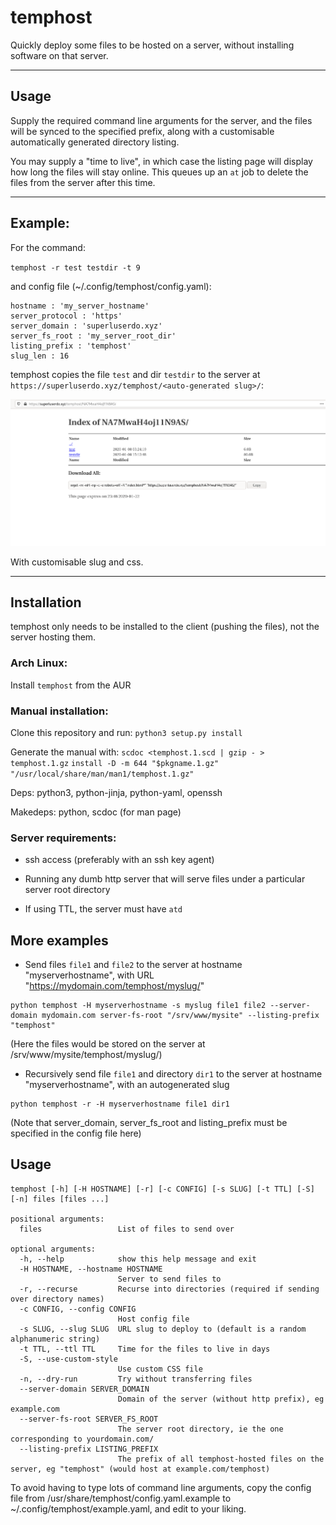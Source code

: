 # temphost

Quickly deploy some files to be hosted on a server, without installing software on that server.

----

## Usage

Supply the required command line arguments for the server, and the files will be synced to the specified prefix, along with a customisable automatically generated directory listing.

You may supply a "time to live", in which case the listing page will display how long the files will stay online. This queues up an `at` job to delete the files from the server after this time.

----

## Example:

For the command:

``temphost -r test testdir -t 9``

and config file (~/.config/temphost/config.yaml):

```
hostname : 'my_server_hostname'
server_protocol : 'https'
server_domain : 'superluserdo.xyz'
server_fs_root : 'my_server_root_dir'
listing_prefix : 'temphost'
slug_len : 16
```

temphost copies the file `test` and dir `testdir` to the server at `https://superluserdo.xyz/temphost/<auto-generated slug>/`:

![screenshot](site-screenshot.png)

With customisable slug and css.

----

## Installation
temphost only needs to be installed to the client (pushing the files), not the server hosting them.


### Arch Linux:
Install ``temphost`` from the AUR

### Manual installation:
Clone this repository and run:
``python3 setup.py install``

Generate the manual with:
``scdoc <temphost.1.scd | gzip - > temphost.1.gz``
``install -D -m 644 "$pkgname.1.gz" "/usr/local/share/man/man1/temphost.1.gz"``

Deps: python3, python-jinja, python-yaml, openssh

Makedeps: python, scdoc (for man page)

### Server requirements:

- ssh access (preferably with an ssh key agent)

- Running any dumb http server that will serve files under a particular server root directory

- If using TTL, the server must have ``atd``

## More examples

- Send files ``file1`` and ``file2`` to the server at hostname "myserverhostname", with URL "https://mydomain.com/temphost/myslug/"

```
python temphost -H myserverhostname -s myslug file1 file2 --server-domain mydomain.com server-fs-root "/srv/www/mysite" --listing-prefix "temphost"
```

(Here the files would be stored on the server at /srv/www/mysite/temphost/myslug/)

- Recursively send file `file1` and directory `dir1` to the server at hostname "myserverhostname", with an autogenerated slug

```
python temphost -r -H myserverhostname file1 dir1
```

(Note that server_domain, server_fs_root and listing_prefix must be specified in the config file here)


## Usage

```
temphost [-h] [-H HOSTNAME] [-r] [-c CONFIG] [-s SLUG] [-t TTL] [-S] [-n] files [files ...]

positional arguments:
  files                 List of files to send over

optional arguments:
  -h, --help            show this help message and exit
  -H HOSTNAME, --hostname HOSTNAME
                        Server to send files to
  -r, --recurse         Recurse into directories (required if sending over directory names)
  -c CONFIG, --config CONFIG
                        Host config file
  -s SLUG, --slug SLUG  URL slug to deploy to (default is a random alphanumeric string)
  -t TTL, --ttl TTL     Time for the files to live in days
  -S, --use-custom-style
                        Use custom CSS file
  -n, --dry-run         Try without transferring files
  --server-domain SERVER_DOMAIN
                        Domain of the server (without http prefix), eg example.com
  --server-fs-root SERVER_FS_ROOT
                        The server root directory, ie the one corresponding to yourdomain.com/
  --listing-prefix LISTING_PREFIX
                        The prefix of all temphost-hosted files on the server, eg "temphost" (would host at example.com/temphost)
```

To avoid having to type lots of command line arguments, copy the config file from /usr/share/temphost/config.yaml.example to ~/.config/temphost/example.yaml, and edit to your liking.
